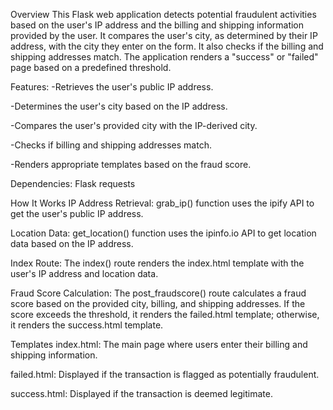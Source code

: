 Overview
This Flask web application detects potential fraudulent activities based on the user's IP address and the billing and shipping information provided by the user. 
It compares the user's city, as determined by their IP address, with the city they enter on the form. It also checks if the billing and shipping addresses match. 
The application renders a "success" or "failed" page based on a predefined threshold.

Features:
 -Retrieves the user's public IP address.

 -Determines the user's city based on the IP address.

 -Compares the user's provided city with the IP-derived city.

 -Checks if billing and shipping addresses match.

 -Renders appropriate templates based on the fraud score.

Dependencies:
Flask
requests

How It Works
IP Address Retrieval: grab_ip() function uses the ipify API to get the user's public IP address.

Location Data: get_location() function uses the ipinfo.io API to get location data based on the IP address.

Index Route: The index() route renders the index.html template with the user's IP address and location data.

Fraud Score Calculation: The post_fraudscore() route calculates a fraud score based on the provided city, billing, and shipping addresses. If the score exceeds the threshold, it renders the failed.html template; otherwise, it renders the success.html template.

Templates
index.html: The main page where users enter their billing and shipping information.

failed.html: Displayed if the transaction is flagged as potentially fraudulent.

success.html: Displayed if the transaction is deemed legitimate.
